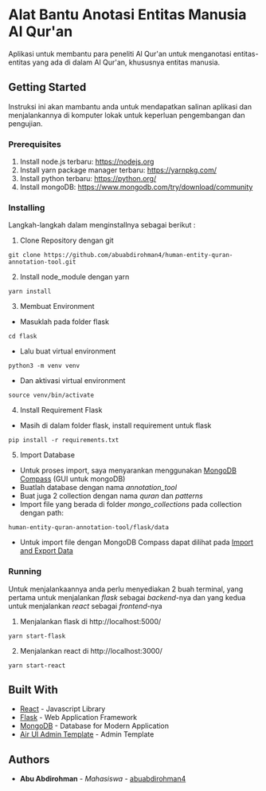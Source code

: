 # Alat Bantu Anotasi Entitas Manusia Al Qur'an

Aplikasi untuk membantu para peneliti Al Qur'an untuk menganotasi entitas-entitas yang ada di dalam Al Qur'an, khususnya entitas manusia.

## Getting Started

Instruksi ini akan mambantu anda untuk mendapatkan salinan aplikasi dan menjalankannya di komputer lokak untuk keperluan pengembangan dan pengujian.

### Prerequisites

1. Install node.js terbaru: https://nodejs.org
2. Install yarn package manager terbaru: https://yarnpkg.com/
3. Install python terbaru: https://python.org/
4. Install mongoDB: https://www.mongodb.com/try/download/community

### Installing

Langkah-langkah dalam menginstallnya sebagai berikut :

1. Clone Repository dengan git

```
git clone https://github.com/abuabdirohman4/human-entity-quran-annotation-tool.git
```
2. Install node_module dengan yarn
```
yarn install
```
3. Membuat Environment
* Masuklah pada folder flask
```
cd flask
```
* Lalu buat virtual environment
```
python3 -m venv venv
```
* Dan aktivasi virtual environment
```
source venv/bin/activate
```
4. Install Requirement Flask
* Masih di dalam folder flask, install requirement untuk flask
```
pip install -r requirements.txt
```
5. Import Database
* Untuk proses import, saya menyarankan menggunakan [MongoDB Compass](https://www.mongodb.com/products/compass) (GUI untuk mongoDB)
* Buatlah database dengan nama _annotation_tool_
* Buat juga 2 collection dengan nama _quran_ dan _patterns_
* Import file yang berada di folder _mongo_collections_ pada collection dengan path:
```
human-entity-quran-annotation-tool/flask/data
```
* Untuk import file dengan MongoDB Compass dapat dilihat pada [Import and Export Data](https://docs.mongodb.com/compass/master/import-export/#import-data-into-a-collection)

### Running

Untuk menjalankaannya anda perlu menyediakan 2 buah terminal, yang pertama untuk menjalankan _flask_ sebagai _backend_-nya dan yang kedua untuk menjalankan _react_ sebagai _frontend_-nya 

1. Menjalankan flask di http://localhost:5000/
```
yarn start-flask
```
2. Menjalankan react di http://localhost:3000/
```
yarn start-react
```

## Built With

* [React](https://reactjs.org/) - Javascript Library
* [Flask](https://flask.palletsprojects.com/en/1.1.x/) - Web Application Framework
* [MongoDB](https://www.mongodb.com/) - Database for Modern Application
* [Air UI Admin Template](https://docs.airuitemplate.com/) - Admin Template

## Authors

* **Abu Abdirohman** - *Mahasiswa* - [abuabdirohman4](https://github.com/abuabdirohman4)
